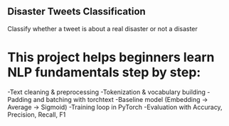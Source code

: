 ## Disaster Tweets Classification

Classify whether a tweet is about a real disaster or not a disaster 

# This project helps beginners learn NLP fundamentals step by step:

-Text cleaning & preprocessing
-Tokenization & vocabulary building
-Padding and batching with torchtext
-Baseline model (Embedding → Average → Sigmoid)
-Training loop in PyTorch
-Evaluation with Accuracy, Precision, Recall, F1


